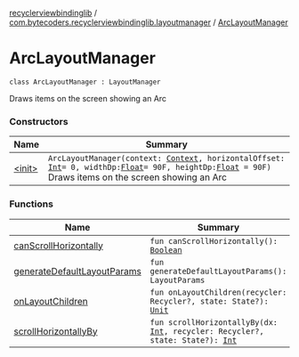 [recyclerviewbindinglib](../../index.md) / [com.bytecoders.recyclerviewbindinglib.layoutmanager](../index.md) / [ArcLayoutManager](./index.md)

# ArcLayoutManager

`class ArcLayoutManager : LayoutManager`

Draws items on the screen showing an Arc

### Constructors

| Name | Summary |
|---|---|
| [&lt;init&gt;](-init-.md) | `ArcLayoutManager(context: `[`Context`](https://developer.android.com/reference/android/content/Context.html)`, horizontalOffset: `[`Int`](https://kotlinlang.org/api/latest/jvm/stdlib/kotlin/-int/index.html)` = 0, widthDp: `[`Float`](https://kotlinlang.org/api/latest/jvm/stdlib/kotlin/-float/index.html)` = 90F, heightDp: `[`Float`](https://kotlinlang.org/api/latest/jvm/stdlib/kotlin/-float/index.html)` = 90F)`<br>Draws items on the screen showing an Arc |

### Functions

| Name | Summary |
|---|---|
| [canScrollHorizontally](can-scroll-horizontally.md) | `fun canScrollHorizontally(): `[`Boolean`](https://kotlinlang.org/api/latest/jvm/stdlib/kotlin/-boolean/index.html) |
| [generateDefaultLayoutParams](generate-default-layout-params.md) | `fun generateDefaultLayoutParams(): LayoutParams` |
| [onLayoutChildren](on-layout-children.md) | `fun onLayoutChildren(recycler: Recycler?, state: State?): `[`Unit`](https://kotlinlang.org/api/latest/jvm/stdlib/kotlin/-unit/index.html) |
| [scrollHorizontallyBy](scroll-horizontally-by.md) | `fun scrollHorizontallyBy(dx: `[`Int`](https://kotlinlang.org/api/latest/jvm/stdlib/kotlin/-int/index.html)`, recycler: Recycler?, state: State?): `[`Int`](https://kotlinlang.org/api/latest/jvm/stdlib/kotlin/-int/index.html) |
